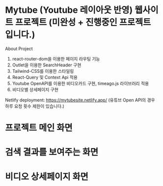 # Mytube (Youtube 레이아웃 반영) 웹사이트 프로젝트 (미완성 + 진행중인 프로젝트 입니다.)

About Project

1. react-router-dom을 이용한 페이지 라우팅 기능
2. Outlet을 이용한 SearchHeader 구현
3. Tailwind-CSS를 이용한 스타일링
4. React-Query 및 Context Api 적용
5. Youtube OpenAPI를 이용한 비디오카드 구현, timeago.js 라이브러리 적용
6. 비디오별 상세페이지 구현

Netlify deployment: https://mytubesite.netlify.app/
(유튜브 Open API의 경우 하루 요청 횟수 제한이 있습니다.)

# 프로젝트 메인 화면

# 검색 결과를 보여주는 화면

# 비디오 상세페이지 화면
